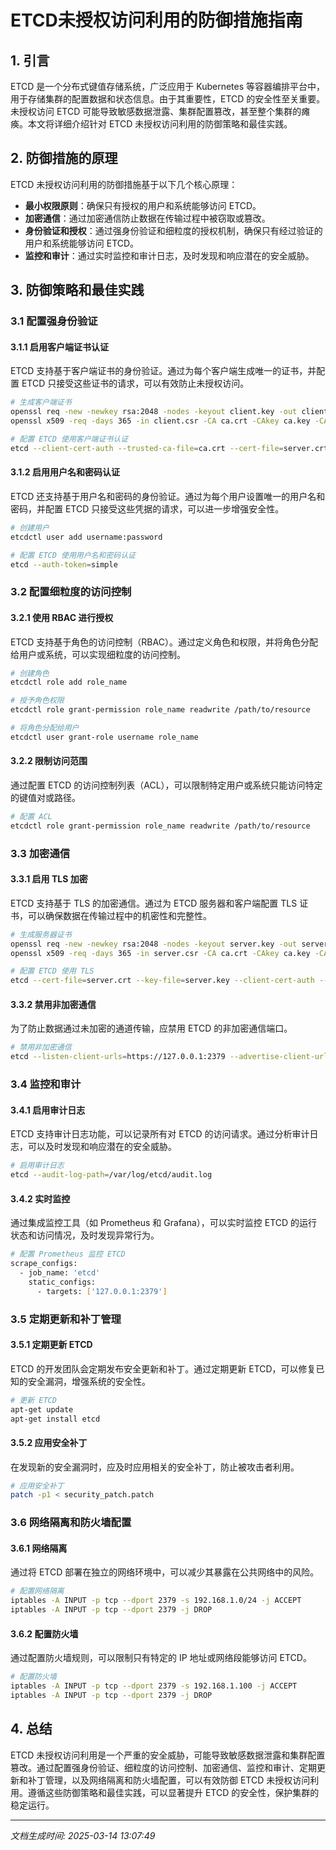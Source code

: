 # ETCD未授权访问利用的防御措施指南

## 1. 引言

ETCD 是一个分布式键值存储系统，广泛应用于 Kubernetes 等容器编排平台中，用于存储集群的配置数据和状态信息。由于其重要性，ETCD 的安全性至关重要。未授权访问 ETCD 可能导致敏感数据泄露、集群配置篡改，甚至整个集群的瘫痪。本文将详细介绍针对 ETCD 未授权访问利用的防御策略和最佳实践。

## 2. 防御措施的原理

ETCD 未授权访问利用的防御措施基于以下几个核心原理：

- **最小权限原则**：确保只有授权的用户和系统能够访问 ETCD。
- **加密通信**：通过加密通信防止数据在传输过程中被窃取或篡改。
- **身份验证和授权**：通过强身份验证和细粒度的授权机制，确保只有经过验证的用户和系统能够访问 ETCD。
- **监控和审计**：通过实时监控和审计日志，及时发现和响应潜在的安全威胁。

## 3. 防御策略和最佳实践

### 3.1 配置强身份验证

#### 3.1.1 启用客户端证书认证

ETCD 支持基于客户端证书的身份验证。通过为每个客户端生成唯一的证书，并配置 ETCD 只接受这些证书的请求，可以有效防止未授权访问。

```bash
# 生成客户端证书
openssl req -new -newkey rsa:2048 -nodes -keyout client.key -out client.csr
openssl x509 -req -days 365 -in client.csr -CA ca.crt -CAkey ca.key -CAcreateserial -out client.crt

# 配置 ETCD 使用客户端证书认证
etcd --client-cert-auth --trusted-ca-file=ca.crt --cert-file=server.crt --key-file=server.key
```

#### 3.1.2 启用用户名和密码认证

ETCD 还支持基于用户名和密码的身份验证。通过为每个用户设置唯一的用户名和密码，并配置 ETCD 只接受这些凭据的请求，可以进一步增强安全性。

```bash
# 创建用户
etcdctl user add username:password

# 配置 ETCD 使用用户名和密码认证
etcd --auth-token=simple
```

### 3.2 配置细粒度的访问控制

#### 3.2.1 使用 RBAC 进行授权

ETCD 支持基于角色的访问控制（RBAC）。通过定义角色和权限，并将角色分配给用户或系统，可以实现细粒度的访问控制。

```bash
# 创建角色
etcdctl role add role_name

# 授予角色权限
etcdctl role grant-permission role_name readwrite /path/to/resource

# 将角色分配给用户
etcdctl user grant-role username role_name
```

#### 3.2.2 限制访问范围

通过配置 ETCD 的访问控制列表（ACL），可以限制特定用户或系统只能访问特定的键值对或路径。

```bash
# 配置 ACL
etcdctl role grant-permission role_name readwrite /path/to/resource
```

### 3.3 加密通信

#### 3.3.1 启用 TLS 加密

ETCD 支持基于 TLS 的加密通信。通过为 ETCD 服务器和客户端配置 TLS 证书，可以确保数据在传输过程中的机密性和完整性。

```bash
# 生成服务器证书
openssl req -new -newkey rsa:2048 -nodes -keyout server.key -out server.csr
openssl x509 -req -days 365 -in server.csr -CA ca.crt -CAkey ca.key -CAcreateserial -out server.crt

# 配置 ETCD 使用 TLS
etcd --cert-file=server.crt --key-file=server.key --client-cert-auth --trusted-ca-file=ca.crt
```

#### 3.3.2 禁用非加密通信

为了防止数据通过未加密的通道传输，应禁用 ETCD 的非加密通信端口。

```bash
# 禁用非加密通信
etcd --listen-client-urls=https://127.0.0.1:2379 --advertise-client-urls=https://127.0.0.1:2379
```

### 3.4 监控和审计

#### 3.4.1 启用审计日志

ETCD 支持审计日志功能，可以记录所有对 ETCD 的访问请求。通过分析审计日志，可以及时发现和响应潜在的安全威胁。

```bash
# 启用审计日志
etcd --audit-log-path=/var/log/etcd/audit.log
```

#### 3.4.2 实时监控

通过集成监控工具（如 Prometheus 和 Grafana），可以实时监控 ETCD 的运行状态和访问情况，及时发现异常行为。

```bash
# 配置 Prometheus 监控 ETCD
scrape_configs:
  - job_name: 'etcd'
    static_configs:
      - targets: ['127.0.0.1:2379']
```

### 3.5 定期更新和补丁管理

#### 3.5.1 定期更新 ETCD

ETCD 的开发团队会定期发布安全更新和补丁。通过定期更新 ETCD，可以修复已知的安全漏洞，增强系统的安全性。

```bash
# 更新 ETCD
apt-get update
apt-get install etcd
```

#### 3.5.2 应用安全补丁

在发现新的安全漏洞时，应及时应用相关的安全补丁，防止被攻击者利用。

```bash
# 应用安全补丁
patch -p1 < security_patch.patch
```

### 3.6 网络隔离和防火墙配置

#### 3.6.1 网络隔离

通过将 ETCD 部署在独立的网络环境中，可以减少其暴露在公共网络中的风险。

```bash
# 配置网络隔离
iptables -A INPUT -p tcp --dport 2379 -s 192.168.1.0/24 -j ACCEPT
iptables -A INPUT -p tcp --dport 2379 -j DROP
```

#### 3.6.2 配置防火墙

通过配置防火墙规则，可以限制只有特定的 IP 地址或网络段能够访问 ETCD。

```bash
# 配置防火墙
iptables -A INPUT -p tcp --dport 2379 -s 192.168.1.100 -j ACCEPT
iptables -A INPUT -p tcp --dport 2379 -j DROP
```

## 4. 总结

ETCD 未授权访问利用是一个严重的安全威胁，可能导致敏感数据泄露和集群配置篡改。通过配置强身份验证、细粒度的访问控制、加密通信、监控和审计、定期更新和补丁管理，以及网络隔离和防火墙配置，可以有效防御 ETCD 未授权访问利用。遵循这些防御策略和最佳实践，可以显著提升 ETCD 的安全性，保护集群的稳定运行。

---

*文档生成时间: 2025-03-14 13:07:49*
